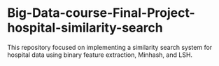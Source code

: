 # Big-Data-course-Final-Project-hospital-similarity-search
This repository focused on implementing a similarity search system for hospital data using binary feature extraction, Minhash, and LSH.
